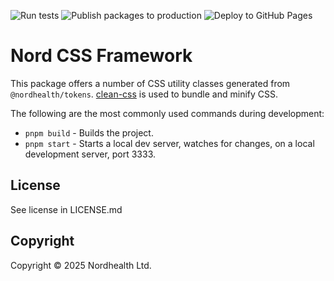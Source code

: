 ![Run tests](https://github.com/nordhealth/design-system/actions/workflows/tests.yml/badge.svg) ![Publish packages to production](https://github.com/nordhealth/design-system/actions/workflows/publish-production.yml/badge.svg) ![Deploy to GitHub Pages](https://github.com/nordhealth/design-system/actions/workflows/deploy.yml/badge.svg)

# Nord CSS Framework

This package offers a number of CSS utility classes generated from `@nordhealth/tokens`. [clean-css](https://github.com/clean-css/clean-css) is used to bundle and minify CSS.

The following are the most commonly used commands during development:

- `pnpm build` - Builds the project.
- `pnpm start` - Starts a local dev server, watches for changes, on a local development server, port 3333.

## License

See license in LICENSE.md

## Copyright

Copyright © 2025 Nordhealth Ltd.
